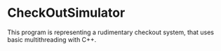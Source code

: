 # CheckOutSimulator
This program is representing a rudimentary checkout system, that uses basic multithreading with C++.
